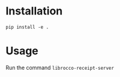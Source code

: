 Installation
============

```
pip install -e .
```

Usage
=====

Run the command `librocco-receipt-server`
